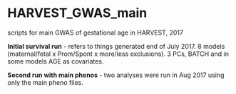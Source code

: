 # HARVEST_GWAS_main
scripts for main GWAS of gestational age in HARVEST, 2017

**Initial survival run** - refers to things generated end of July 2017. 8 models (maternal/fetal x Prom/Spont x more/less exclusions). 3 PCs, BATCH and in some models AGE as covariates.

**Second run with main phenos** - two analyses were run in Aug 2017 using only the main pheno files.
